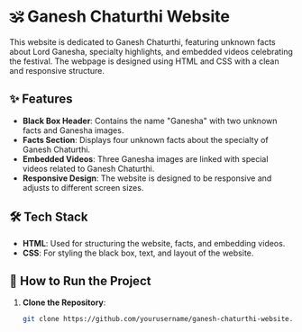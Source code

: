 # 🕉️ Ganesh Chaturthi Website

This website is dedicated to Ganesh Chaturthi, featuring unknown facts about Lord Ganesha, specialty highlights, and embedded videos celebrating the festival. The webpage is designed using HTML and CSS with a clean and responsive structure.

## ✨ Features

- **Black Box Header**: Contains the name "Ganesha" with two unknown facts and Ganesha images.
- **Facts Section**: Displays four unknown facts about the specialty of Ganesh Chaturthi.
- **Embedded Videos**: Three Ganesha images are linked with special videos related to Ganesh Chaturthi.
- **Responsive Design**: The website is designed to be responsive and adjusts to different screen sizes.

## 🛠️ Tech Stack

- **HTML**: Used for structuring the website, facts, and embedding videos.
- **CSS**: For styling the black box, text, and layout of the website.

## 🚀 How to Run the Project

1. **Clone the Repository**:
   ```bash
   git clone https://github.com/yourusername/ganesh-chaturthi-website.git
   ```